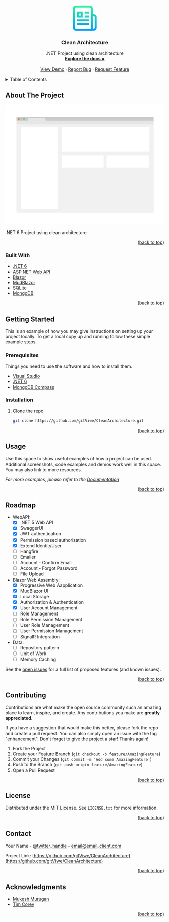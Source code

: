 <!-- PROJECT LOGO -->
<br />
<div align="center">
  <a href="https://github.com/gitViwe/CleanArchitecture">
    <img src="images/logo.png" alt="Logo" width="80" height="80">
  </a>

<h3 align="center">Clean Architecture</h3>

  <p align="center">
    .NET Project using clean architecture
    <br />
    <a href="https://docs.microsoft.com/en-us/dotnet/architecture/modern-web-apps-azure/common-web-application-architectures#clean-architecture"><strong>Explore the docs »</strong></a>
    <br />
    <br />
    <a href="https://kind-sky-079a50603.azurestaticapps.net/">View Demo</a>
    ·
    <a href="https://github.com/gitViwe/CleanArchitecture/issues">Report Bug</a>
    ·
    <a href="https://github.com/gitViwe/CleanArchitecture/issues">Request Feature</a>
  </p>
</div>



<!-- TABLE OF CONTENTS -->
<details>
  <summary>Table of Contents</summary>
  <ol>
    <li>
      <a href="#about-the-project">About The Project</a>
      <ul>
        <li><a href="#built-with">Built With</a></li>
      </ul>
    </li>
    <li>
      <a href="#getting-started">Getting Started</a>
      <ul>
        <li><a href="#prerequisites">Prerequisites</a></li>
        <li><a href="#installation">Installation</a></li>
      </ul>
    </li>
    <li><a href="#usage">Usage</a></li>
    <li><a href="#roadmap">Roadmap</a></li>
    <li><a href="#contributing">Contributing</a></li>
    <li><a href="#license">License</a></li>
    <li><a href="#contact">Contact</a></li>
    <li><a href="#acknowledgments">Acknowledgments</a></li>
  </ol>
</details>



<!-- ABOUT THE PROJECT -->
## About The Project

[![Product Name Screen Shot][product-screenshot]](https://example.com)

.NET 6 Project using clean architecture

<p align="right">(<a href="#top">back to top</a>)</p>



### Built With

* [.NET 6](https://devblogs.microsoft.com/dotnet/announcing-net-6/)
* [ASP.NET Web API](https://dotnet.microsoft.com/apps/aspnet/apis)
* [Blazor](https://dotnet.microsoft.com/apps/aspnet/web-apps/blazor)
* [MudBlazor](https://mudblazor.com/)
* [SQLite](https://www.sqlite.org/whentouse.html)
* [MongoDB](https://docs.mongodb.com/)

<p align="right">(<a href="#top">back to top</a>)</p>



<!-- GETTING STARTED -->
## Getting Started

This is an example of how you may give instructions on setting up your project locally.
To get a local copy up and running follow these simple example steps.

### Prerequisites

Things you need to use the software and how to install them.
* [Visual Studio](https://visualstudio.microsoft.com/)
* [.NET 6](https://dotnet.microsoft.com/en-us/download/dotnet/6.0)
* [MongoDB Compass](https://www.mongodb.com/products/compass)

### Installation

1. Clone the repo
   ```sh
   git clone https://github.com/gitViwe/CleanArchitecture.git
   ```


<p align="right">(<a href="#top">back to top</a>)</p>



<!-- USAGE EXAMPLES -->
## Usage

Use this space to show useful examples of how a project can be used. Additional screenshots, code examples and demos work well in this space. You may also link to more resources.

_For more examples, please refer to the [Documentation](https://example.com)_

<p align="right">(<a href="#top">back to top</a>)</p>



<!-- ROADMAP -->
## Roadmap

- WebAPI:
    - [x] .NET 5 Web API
    - [x] SwaggerUI
    - [x] JWT authentication
    - [x] Permission based authorization
    - [x] Extend IdentityUser
    - [ ] Hangfire
    - [ ] Emailer
    - [ ] Account - Confirm Email
    - [ ] Account - Forgot Password
    - [ ] File Upload
- Blazor Web Assembly:
    - [x] Progressive Web Aapplication
    - [x] MudBlazor UI
    - [x] Local Storage
    - [x] Authorization & Authentication
    - [x] User Account Management
    - [ ] Role Management
    - [ ] Role Permission Management
    - [ ] User Role Management
    - [ ] User Permission Management
    - [ ] SignalR Integration
- Data:
    - [ ] Repository pattern
    - [ ] Unit of Work
    - [ ] Memory Caching

See the [open issues](https://github.com/gitViwe/CleanArchitecture/issues) for a full list of proposed features (and known issues).

<p align="right">(<a href="#top">back to top</a>)</p>



<!-- CONTRIBUTING -->
## Contributing

Contributions are what make the open source community such an amazing place to learn, inspire, and create. Any contributions you make are **greatly appreciated**.

If you have a suggestion that would make this better, please fork the repo and create a pull request. You can also simply open an issue with the tag "enhancement".
Don't forget to give the project a star! Thanks again!

1. Fork the Project
2. Create your Feature Branch (`git checkout -b feature/AmazingFeature`)
3. Commit your Changes (`git commit -m 'Add some AmazingFeature'`)
4. Push to the Branch (`git push origin feature/AmazingFeature`)
5. Open a Pull Request

<p align="right">(<a href="#top">back to top</a>)</p>



<!-- LICENSE -->
## License

Distributed under the MIT License. See `LICENSE.txt` for more information.

<p align="right">(<a href="#top">back to top</a>)</p>



<!-- CONTACT -->
## Contact

Your Name - [@twitter_handle](https://twitter.com/twitter_handle) - email@email_client.com

Project Link: [https://github.com/gitViwe/CleanArchitecture](https://github.com/gitViwe/CleanArchitecture)

<p align="right">(<a href="#top">back to top</a>)</p>



<!-- ACKNOWLEDGMENTS -->
## Acknowledgments

* [Mukesh Murugan](https://github.com/iammukeshm)
* [Tim Corey](https://www.iamtimcorey.com/)

<p align="right">(<a href="#top">back to top</a>)</p>



<!-- MARKDOWN LINKS & IMAGES -->
<!-- https://www.markdownguide.org/basic-syntax/#reference-style-links -->
[contributors-shield]: https://img.shields.io/github/contributors/gitViwe/CleanArchitecture.svg?style=for-the-badge
[contributors-url]: https://github.com/gitViwe/CleanArchitecture/graphs/contributors
[forks-shield]: https://img.shields.io/github/forks/gitViwe/CleanArchitecture.svg?style=for-the-badge
[forks-url]: https://github.com/gitViwe/CleanArchitecture/network/members
[stars-shield]: https://img.shields.io/github/stars/gitViwe/CleanArchitecture.svg?style=for-the-badge
[stars-url]: https://github.com/gitViwe/CleanArchitecture/stargazers
[issues-shield]: https://img.shields.io/github/issues/gitViwe/CleanArchitecture.svg?style=for-the-badge
[issues-url]: https://github.com/gitViwe/CleanArchitecture/issues
[license-shield]: https://img.shields.io/github/license/gitViwe/CleanArchitecture.svg?style=for-the-badge
[license-url]: https://github.com/gitViwe/CleanArchitecture/blob/master/LICENSE.txt
[linkedin-shield]: https://img.shields.io/badge/-LinkedIn-black.svg?style=for-the-badge&logo=linkedin&colorB=555
[linkedin-url]: https://linkedin.com/in/linkedin_username
[product-screenshot]: images/screenshot.png
